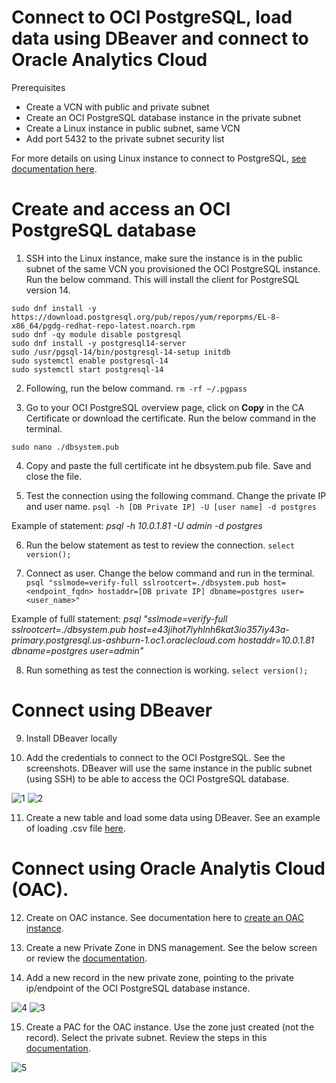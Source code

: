 # Connect to OCI PostgreSQL, load data using DBeaver and connect to Oracle Analytics Cloud

Prerequisites
- Create a VCN with public and private subnet
- Create an OCI PostgreSQL database instance in the private subnet
- Create a Linux instance in public subnet, same VCN
- Add port 5432 to the private subnet security list

 For more details on using Linux instance to connect to PostgreSQL, [see documentation here](https://www.postgresql.org/download/linux/redhat/).

# Create and access an OCI PostgreSQL database

1. SSH into the Linux instance, make sure the instance is in the public subnet of the same VCN you provisioned the OCI PostgreSQL instance. Run the below command. This will install the client for PostgreSQL version 14. 
```
sudo dnf install -y https://download.postgresql.org/pub/repos/yum/reporpms/EL-8-x86_64/pgdg-redhat-repo-latest.noarch.rpm
sudo dnf -qy module disable postgresql
sudo dnf install -y postgresql14-server
sudo /usr/pgsql-14/bin/postgresql-14-setup initdb
sudo systemctl enable postgresql-14
sudo systemctl start postgresql-14
```

2. Following, run the below command.
```rm -rf ~/.pgpass```

3. Go to your OCI PostgreSQL overview page, click on **Copy** in the CA Certificate or download the certificate. Run the below command in the terminal.
```
sudo nano ./dbsystem.pub
```

4. Copy and paste the full certificate int he dbsystem.pub file. Save and close the file.

5. Test the connection using the following command. Change the private IP and user name.
```psql -h [DB Private IP] -U [user name] -d postgres```

Example of statement: *psql -h 10.0.1.81 -U admin -d postgres*

6. Run the below statement as test to review the connection.
```select version();```

7. Connect as user. Change the below command and run in the terminal.
```psql "sslmode=verify-full sslrootcert=./dbsystem.pub host=<endpoint_fqdn> hostaddr=[DB private IP] dbname=postgres user=<user_name>"```

Example of fulll statement: *psql "sslmode=verify-full sslrootcert=./dbsystem.pub host=e43jihot7lyhlnh6kat3io357iy43a-primary.postgresql.us-ashburn-1.oc1.oraclecloud.com hostaddr=10.0.1.81 dbname=postgres user=admin"*

8. Run something as test the connection is working.
```select version();```


# Connect using DBeaver

9. Install DBeaver locally

10. Add the credentials to connect to the OCI PostgreSQL. See the screenshots. DBeaver will use the same instance in the public subnet (using SSH) to be able to access the OCI PostgreSQL database.

  ![1](images/img_1.png)
  ![2](images/img_2.png)

11. Create a new table and load some data using DBeaver. See an example of loading .csv file [here](https://dbeaver.com/docs/dbeaver/Data-transfer/).


# Connect using Oracle Analytis Cloud (OAC).

12. Create on OAC instance. See documentation here to [create an OAC instance](https://docs.oracle.com/en/cloud/paas/analytics-cloud/acoci/create-services.html#ACOCI-GUID-47022452-65CC-4345-8F7F-A447BB24A48A).

13. Create a new Private Zone in DNS management. See the below screen or review the [documentation](https://docs.oracle.com/en-us/iaas/Content/DNS/Tasks/privatedns.htm#:~:text=Use%20private%20DNS%20to%20create,premises%20or%20other%20private%20networks.).

14. Add a new record in the new private zone, pointing to the private ip/endpoint of the OCI PostgreSQL database instance.

  ![4](images/img_4.png)
  ![3](images/img_3.png)

15. Create a PAC for the OAC instance. Use the zone just created (not the record). Select the private subnet. Review the steps in this [documentation](https://blogs.oracle.com/analytics/post/create-a-private-access-channel-in-oracle-analytics).

  ![5](images/img_5.png)

